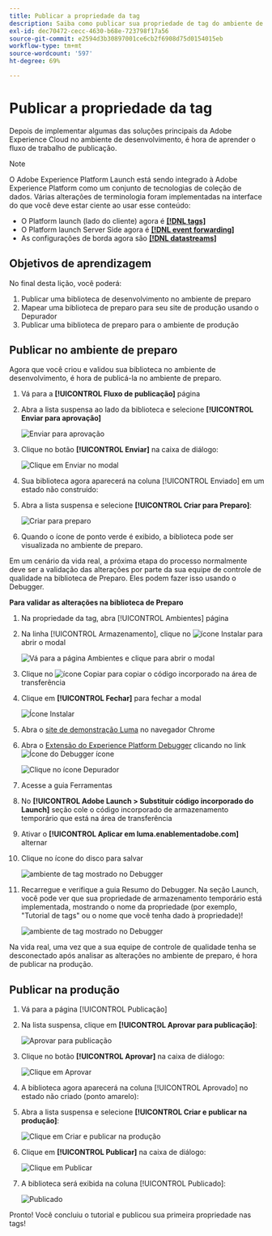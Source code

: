 ```yaml
---
title: Publicar a propriedade da tag
description: Saiba como publicar sua propriedade de tag do ambiente de desenvolvimento para os ambientes de preparo e produção. Esta lição é parte do tutorial Implementar o Experience Cloud nos sites.
exl-id: dec70472-cecc-4630-b68e-723798f17a56
source-git-commit: e2594d3b30897001ce6cb2f6908d75d0154015eb
workflow-type: tm+mt
source-wordcount: '597'
ht-degree: 69%

---
```


# Publicar a propriedade da tag

Depois de implementar algumas das soluções principais da Adobe Experience Cloud no ambiente de desenvolvimento, é hora de aprender o fluxo de trabalho de publicação.

>[!NOTE]
>
>O Adobe Experience Platform Launch está sendo integrado à Adobe Experience Platform como um conjunto de tecnologias de coleção de dados. Várias alterações de terminologia foram implementadas na interface do que você deve estar ciente ao usar esse conteúdo:
>
> * O Platform launch (lado do cliente) agora é **[[!DNL tags]](https://experienceleague.adobe.com/docs/experience-platform/tags/home.html?lang=pt-BR)**
> * O Platform launch Server Side agora é **[[!DNL event forwarding]](https://experienceleague.adobe.com/docs/experience-platform/tags/event-forwarding/overview.html)**
> * As configurações de borda agora são **[[!DNL datastreams]](https://experienceleague.adobe.com/docs/experience-platform/edge/fundamentals/datastreams.html?lang=pt-BR)**

## Objetivos de aprendizagem

No final desta lição, você poderá:

1. Publicar uma biblioteca de desenvolvimento no ambiente de preparo
1. Mapear uma biblioteca de preparo para seu site de produção usando o Depurador
1. Publicar uma biblioteca de preparo para o ambiente de produção

## Publicar no ambiente de preparo

Agora que você criou e validou sua biblioteca no ambiente de desenvolvimento, é hora de publicá-la no ambiente de preparo.

1. Vá para a **[!UICONTROL Fluxo de publicação]** página

1. Abra a lista suspensa ao lado da biblioteca e selecione **[!UICONTROL Enviar para aprovação]**

   ![Enviar para aprovação](images/publishing-submitForApproval.png)

1. Clique no botão **[!UICONTROL Enviar]** na caixa de diálogo:

   ![Clique em Enviar no modal](images/publishing-submit.png)

1. Sua biblioteca agora aparecerá na coluna [!UICONTROL Enviado] em um estado não construído:

1. Abra a lista suspensa e selecione **[!UICONTROL Criar para Preparo]**:

   ![Criar para preparo](images/publishing-buildForStaging.png)

1. Quando o ícone de ponto verde é exibido, a biblioteca pode ser visualizada no ambiente de preparo.

Em um cenário da vida real, a próxima etapa do processo normalmente deve ser a validação das alterações por parte da sua equipe de controle de qualidade na biblioteca de Preparo. Eles podem fazer isso usando o Debugger.

**Para validar as alterações na biblioteca de Preparo**

1. Na propriedade da tag, abra [!UICONTROL Ambientes] página

1. Na linha [!UICONTROL Armazenamento], clique no ![ícone Instalar](images/launch-installIcon.png) para abrir o modal

   ![Vá para a página Ambientes e clique para abrir o modal](images/publishing-getStagingCode.png)

1. Clique no ![ícone Copiar](images/launch-copyIcon.png) para copiar o código incorporado na área de transferência

1. Clique em **[!UICONTROL Fechar]** para fechar a modal

   ![Ícone Instalar](images/publishing-copyStagingCode.png)

1. Abra o [site de demonstração Luma](https://luma.enablementadobe.com/content/luma/us/en.html) no navegador Chrome

1. Abra o [Extensão do Experience Platform Debugger](https://chromewebstore.google.com/detail/adobe-experience-platform/bfnnokhpnncpkdmbokanobigaccjkpob) clicando no link ![Ícone do Debugger](images/icon-debugger.png) ícone

   ![Clique no ícone Depurador](images/switchEnvironments-openDebugger.png)

1. Acesse a guia Ferramentas

1. No **[!UICONTROL Adobe Launch > Substituir código incorporado do Launch]** seção cole o código incorporado de armazenamento temporário que está na área de transferência
1. Ativar o **[!UICONTROL Aplicar em luma.enablementadobe.com]** alternar

1. Clique no ícone do disco para salvar

   ![ambiente de tag mostrado no Debugger](images/switchEnvironments-debugger-save.png)

1. Recarregue e verifique a guia Resumo do Debugger. Na seção Launch, você pode ver que sua propriedade de armazenamento temporário está implementada, mostrando o nome da propriedade (por exemplo, &quot;Tutorial de tags&quot; ou o nome que você tenha dado à propriedade)!

   ![ambiente de tag mostrado no Debugger](images/publishing-debugger-staging.png)

Na vida real, uma vez que a sua equipe de controle de qualidade tenha se desconectado após analisar as alterações no ambiente de preparo, é hora de publicar na produção.

## Publicar na produção

1. Vá para a página [!UICONTROL Publicação]

1. Na lista suspensa, clique em **[!UICONTROL Aprovar para publicação]**:

   ![Aprovar para publicação](images/publishing-approveForPublishing.png)

1. Clique no botão **[!UICONTROL Aprovar]** na caixa de diálogo:

   ![Clique em Aprovar](images/publishing-approve.png)

1. A biblioteca agora aparecerá na coluna [!UICONTROL Aprovado] no estado não criado (ponto amarelo):

1. Abra a lista suspensa e selecione **[!UICONTROL Criar e publicar na produção]**:

   ![Clique em Criar e publicar na produção](images/publishing-buildAndPublishToProduction.png)

1. Clique em **[!UICONTROL Publicar]** na caixa de diálogo:

   ![Clique em Publicar](images/publishing-publish.png)

1. A biblioteca será exibida na coluna [!UICONTROL Publicado]:

   ![Publicado](images/publishing-published.png)

Pronto! Você concluiu o tutorial e publicou sua primeira propriedade nas tags!
